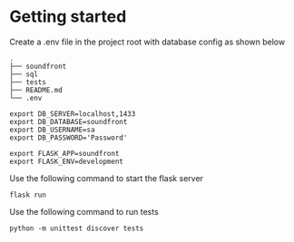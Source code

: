# Getting started

Create a .env file in the project root with database config as shown below

```
.
├── soundfront
├── sql
├── tests
├── README.md
└── .env

```

```
export DB_SERVER=localhost,1433
export DB_DATABASE=soundfront
export DB_USERNAME=sa
export DB_PASSWORD='Password'

export FLASK_APP=soundfront
export FLASK_ENV=development
```

Use the following command to start the flask server

```
flask run
```

Use the following command to run tests
```
python -m unittest discover tests
```